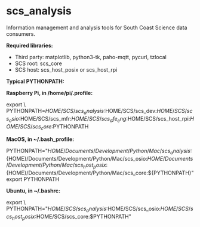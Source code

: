 # scs_analysis
Information management and analysis tools for South Coast Science data consumers.

**Required libraries:** 

* Third party: matplotlib, python3-tk, paho-mqtt, pycurl, tzlocal
* SCS root: scs_core
* SCS host: scs_host_posix or scs_host_rpi


**Typical PYTHONPATH:**

**Raspberry Pi, in /home/pi/.profile:**

export \\
PYTHONPATH=$HOME/SCS/scs_analysis:$HOME/SCS/scs_dev:$HOME/SCS/scs_osio:$HOME/SCS/scs_mfr:$HOME/SCS/scs_dfe_eng:$HOME/SCS/scs_host_rpi:$HOME/SCS/scs_core:$PYTHONPATH


**MacOS, in ~/.bash_profile:**

PYTHONPATH="${HOME}/Documents/Development/Python/Mac/scs_analysis:${HOME}/Documents/Development/Python/Mac/scs_osio:${HOME}/Documents/Development/Python/Mac/scs_host_posix:${HOME}/Documents/Development/Python/Mac/scs_core:${PYTHONPATH}" \
export PYTHONPATH


**Ubuntu, in ~/.bashrc:**

export \\
PYTHONPATH="$HOME/SCS/scs_analysis:$HOME/SCS/scs_osio:$HOME/SCS/scs_host_posix:$HOME/SCS/scs_core:$PYTHONPATH"
